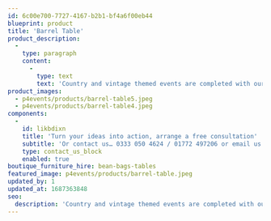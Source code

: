 ```yaml
---
id: 6c00e700-7727-4167-b2b1-bf4a6f00eb44
blueprint: product
title: 'Barrel Table'
product_description:
  -
    type: paragraph
    content:
      -
        type: text
        text: 'Country and vintage themed events are completed with our sturdy, hand crafted barrel tables. Offering height and defining spaces with this robust furniture option.'
product_images:
  - p4events/products/barrel-table5.jpeg
  - p4events/products/barrel-table4.jpeg
components:
  -
    id: likbdixn
    title: 'Turn your ideas into action, arrange a free consultation'
    subtitle: 'Or contact us… 0333 050 4624 / 01772 497206 or email us: info@p4events.co.uk'
    type: contact_us_block
    enabled: true
boutique_furniture_hire: bean-bags-tables
featured_image: p4events/products/barrel-table.jpeg
updated_by: 1
updated_at: 1687363848
seo:
  description: 'Country and vintage themed events are completed with our sturdy, hand crafted barrel tables. Offering height and defining spaces.'
---
```

